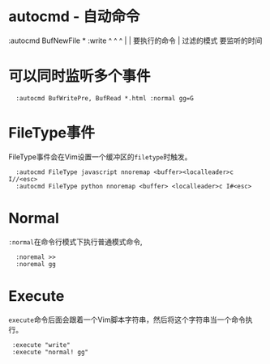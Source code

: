 # autocmd - 自动命令
:autocmd BufNewFile * :write
            ^       ^  ^
            |       |  要执行的命令
            |     过滤的模式
        要监听的时间

# 可以同时监听多个事件
```vim
  :autocmd BufWritePre, BufRead *.html :normal gg=G
```

# FileType事件
FileType事件会在Vim设置一个缓冲区的`filetype`时触发。
```vim
  :autocmd FileType javascript nnoremap <buffer><localleader>c I//<esc>
  :autocmd FileType python nnoremap <buffer> <localleader>c I#<esc>
```

# Normal
`:normal`在命令行模式下执行普通模式命令,
```
  :noremal >>
  :noremal gg
```

# Execute
`execute`命令后面会跟着一个Vim脚本字符串，然后将这个字符串当一个命令执行。
```vim
 :execute "write"
 :execute "normal! gg"
```

